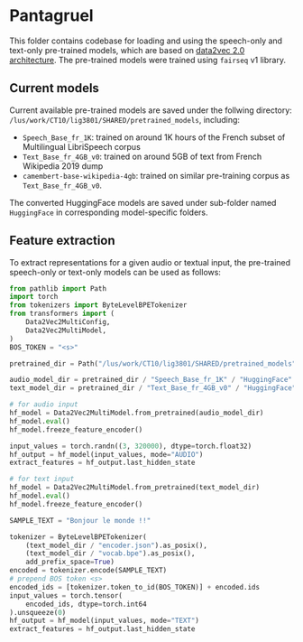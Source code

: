 # Pantagruel

This folder contains codebase for loading and using the speech-only and text-only pre-trained models, which are based on [data2vec 2.0 architecture](https://arxiv.org/abs/2212.07525). The pre-trained models were trained using `fairseq` v1 library.

## Current models
Current available pre-trained models are saved under the follwing directory: `/lus/work/CT10/lig3801/SHARED/pretrained_models`, including:
- `Speech_Base_fr_1K`: trained on around 1K hours of the French subset of Multilingual LibriSpeech corpus 
- `Text_Base_fr_4GB_v0`: trained on around 5GB of text from French Wikipedia 2019 dump
- `camembert-base-wikipedia-4gb`: trained on similar pre-training corpus as `Text_Base_fr_4GB_v0`.

The converted HuggingFace models are saved under sub-folder named `HuggingFace` in corresponding model-specific folders.


## Feature extraction
To extract representations for a given audio or textual input, the pre-trained speech-only or text-only models can be used as follows:
```python
from pathlib import Path
import torch
from tokenizers import ByteLevelBPETokenizer
from transformers import (
    Data2Vec2MultiConfig,
    Data2Vec2MultiModel,
)
BOS_TOKEN = "<s>"

pretrained_dir = Path("/lus/work/CT10/lig3801/SHARED/pretrained_models")

audio_model_dir = pretrained_dir / "Speech_Base_fr_1K" / "HuggingFace"
text_model_dir = pretrained_dir / "Text_Base_fr_4GB_v0" / "HuggingFace"

# for audio input
hf_model = Data2Vec2MultiModel.from_pretrained(audio_model_dir)
hf_model.eval()
hf_model.freeze_feature_encoder()

input_values = torch.randn((3, 320000), dtype=torch.float32)
hf_output = hf_model(input_values, mode="AUDIO")
extract_features = hf_output.last_hidden_state

# for text input
hf_model = Data2Vec2MultiModel.from_pretrained(text_model_dir)
hf_model.eval()
hf_model.freeze_feature_encoder()

SAMPLE_TEXT = "Bonjour le monde !!"

tokenizer = ByteLevelBPETokenizer(
    (text_model_dir / "encoder.json").as_posix(),
    (text_model_dir / "vocab.bpe").as_posix(),
    add_prefix_space=True)
encoded = tokenizer.encode(SAMPLE_TEXT)
# prepend BOS token <s>
encoded_ids = [tokenizer.token_to_id(BOS_TOKEN)] + encoded.ids
input_values = torch.tensor(
    encoded_ids, dtype=torch.int64
).unsqueeze(0)
hf_output = hf_model(input_values, mode="TEXT")
extract_features = hf_output.last_hidden_state

```
